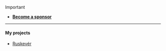 > [!IMPORTANT]
> - __[Become a sponsor](https://github.com/sponsors/TrymSeb)__

---
#### My projects

- [Ruskevér](https://www.ruskever.no/)

<!--
**TrymSeb/TrymSeb** is a ✨ _special_ ✨ repository because its `README.md` (this file) appears on your GitHub profile.

Here are some ideas to get you started:

- 🔭 I’m currently working on ...
- 🌱 I’m currently learning ...
- 👯 I’m looking to collaborate on ...
- 🤔 I’m looking for help with ...
- 💬 Ask me about ...
- 📫 How to reach me: ...
- 😄 Pronouns: ...
- ⚡ Fun fact: ...
-->
